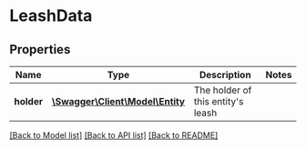 # LeashData

## Properties
Name | Type | Description | Notes
------------ | ------------- | ------------- | -------------
**holder** | [**\Swagger\Client\Model\Entity**](Entity.md) | The holder of this entity&#39;s leash | 

[[Back to Model list]](../README.md#documentation-for-models) [[Back to API list]](../README.md#documentation-for-api-endpoints) [[Back to README]](../README.md)


